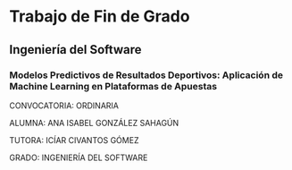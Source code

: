 # Trabajo de Fin de Grado
## Ingeniería del Software 
### Modelos Predictivos de Resultados Deportivos: Aplicación de Machine Learning en Plataformas de Apuestas

CONVOCATORIA: ORDINARIA

ALUMNA: ANA ISABEL GONZÁLEZ SAHAGÚN  

TUTORA: ICÍAR CIVANTOS GÓMEZ

GRADO: INGENIERÍA DEL SOFTWARE 
